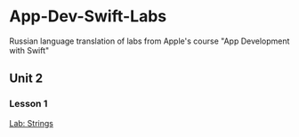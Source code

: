 # App-Dev-Swift-Labs
Russian language translation of labs from Apple's course "App Development with Swift"

## Unit 2
### Lesson 1
[Lab: Strings](https://github.com/dbystruev/App-Dev-Swift-Labs/raw/master/Lab%20-%20Strings.playground.zip)
